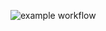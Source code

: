![example workflow](https://github.com/gruuuncioo/bank-zbozowy-mvn/actions/workflows/ci.yml/badge.svg)
